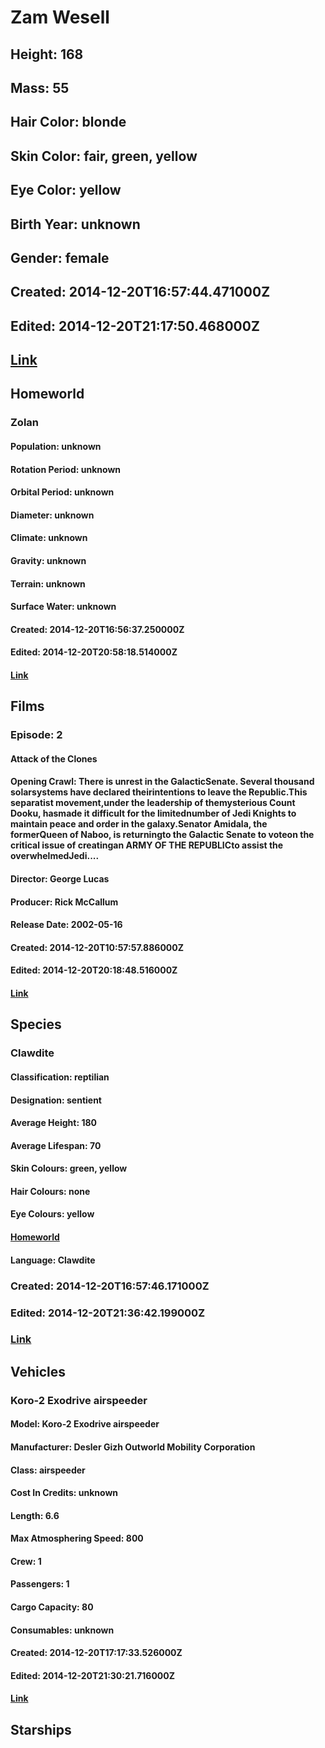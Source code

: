 # Zam Wesell
## Height: 168
## Mass: 55
## Hair Color: blonde
## Skin Color: fair, green, yellow
## Eye Color: yellow
## Birth Year: unknown
## Gender: female
## Created: 2014-12-20T16:57:44.471000Z
## Edited: 2014-12-20T21:17:50.468000Z
## [Link](https://swapi.dev/api/people/70/)
## Homeworld
### Zolan
#### Population: unknown
#### Rotation Period: unknown
#### Orbital Period: unknown
#### Diameter: unknown
#### Climate: unknown
#### Gravity: unknown
#### Terrain: unknown
#### Surface Water: unknown
#### Created: 2014-12-20T16:56:37.250000Z
#### Edited: 2014-12-20T20:58:18.514000Z
#### [Link](https://swapi.dev/api/planets/54/)
## Films
### Episode: 2
#### Attack of the Clones
#### Opening Crawl: There is unrest in the GalacticSenate. Several thousand solarsystems have declared theirintentions to leave the Republic.This separatist movement,under the leadership of themysterious Count Dooku, hasmade it difficult for the limitednumber of Jedi Knights to maintain peace and order in the galaxy.Senator Amidala, the formerQueen of Naboo, is returningto the Galactic Senate to voteon the critical issue of creatingan ARMY OF THE REPUBLICto assist the overwhelmedJedi....
#### Director: George Lucas
#### Producer: Rick McCallum
#### Release Date: 2002-05-16
#### Created: 2014-12-20T10:57:57.886000Z
#### Edited: 2014-12-20T20:18:48.516000Z
#### [Link](https://swapi.dev/api/films/5/)
## Species
### Clawdite
#### Classification: reptilian
#### Designation: sentient
#### Average Height: 180
#### Average Lifespan: 70
#### Skin Colours: green, yellow
#### Hair Colours: none
#### Eye Colours: yellow
#### [Homeworld](https://swapi.dev/api/planets/54/)
#### Language: Clawdite
### Created: 2014-12-20T16:57:46.171000Z
### Edited: 2014-12-20T21:36:42.199000Z
### [Link](https://swapi.dev/api/species/30/)
## Vehicles
### Koro-2 Exodrive airspeeder
#### Model: Koro-2 Exodrive airspeeder
#### Manufacturer: Desler Gizh Outworld Mobility Corporation
#### Class: airspeeder
#### Cost In Credits: unknown
#### Length: 6.6
#### Max Atmosphering Speed: 800
#### Crew: 1
#### Passengers: 1
#### Cargo Capacity: 80
#### Consumables: unknown
#### Created: 2014-12-20T17:17:33.526000Z
#### Edited: 2014-12-20T21:30:21.716000Z
#### [Link](https://swapi.dev/api/vehicles/45/)
## Starships